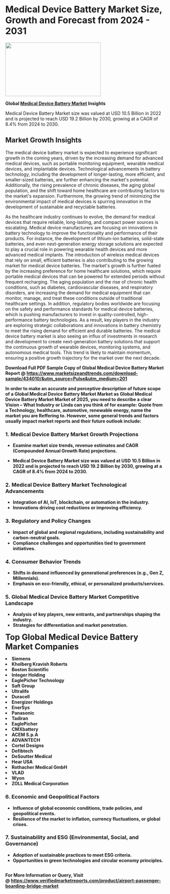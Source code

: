 <H1>Medical Device Battery Market Size, Growth and Forecast from 2024 - 2031</H1><img class="aligncenter size-medium wp-image-584254" src="https://thirdeyenews.in/wp-content/uploads/2024/09/Global-Market-Research-300x168.jpeg" alt="" width="300" height="168" /><p><strong>Global&nbsp;<a href="https://www.marketsizeandtrends.com/download-sample/434010/&amp;utm_source=Pulse&amp;utm_medium=201">Medical Device Battery Market</a> Insights</strong></p><p>Medical Device Battery Market size was valued at USD 10.5 Billion in 2022 and is projected to reach USD 19.2 Billion by 2030, growing at a CAGR of 8.4% from 2024 to 2030.</p><p><h2>Market Growth Insights</h2> <p>The medical device battery market is expected to experience significant growth in the coming years, driven by the increasing demand for advanced medical devices, such as portable monitoring equipment, wearable medical devices, and implantable devices. Technological advancements in battery technology, including the development of longer-lasting, more efficient, and smaller-sized batteries, are further enhancing the market's potential. Additionally, the rising prevalence of chronic diseases, the aging global population, and the shift toward home healthcare are contributing factors to the market's expansion. Furthermore, the growing trend of minimizing the environmental impact of medical devices is spurring innovation in the development of sustainable and recyclable batteries.</p> <p><strong></strong></p> <p>As the healthcare industry continues to evolve, the demand for medical devices that require reliable, long-lasting, and compact power sources is escalating. Medical device manufacturers are focusing on innovations in battery technology to improve the functionality and performance of their products. For instance, the development of lithium-ion batteries, solid-state batteries, and even next-generation energy storage solutions are expected to play a crucial role in powering wearable health devices and more advanced medical implants. The introduction of wireless medical devices that rely on small, efficient batteries is also contributing to the growing market for medical device batteries. The market's growth is further fueled by the increasing preference for home healthcare solutions, which require portable medical devices that can be powered for extended periods without frequent recharging. The aging population and the rise of chronic health conditions, such as diabetes, cardiovascular diseases, and respiratory disorders, are increasing the demand for medical equipment that can monitor, manage, and treat these conditions outside of traditional healthcare settings. In addition, regulatory bodies worldwide are focusing on the safety and performance standards for medical device batteries, which is pushing manufacturers to invest in quality-controlled, high-performance battery technologies. As a result, key players in the industry are exploring strategic collaborations and innovations in battery chemistry to meet the rising demand for efficient and durable batteries. The medical device battery market is also seeing an influx of investments in research and development to create next-generation battery solutions that support the continuous growth of wearable devices, monitoring systems, and autonomous medical tools. This trend is likely to maintain momentum, ensuring a positive growth trajectory for the market over the next decade.</p> <p><strong></p><p><span class=""><strong>Download Full PDF Sample Copy of Global Medical Device Battery Market Report</strong> @ <a href="https://www.marketsizeandtrends.com/download-sample/434010/&amp;utm_source=Pulse&amp;utm_medium=201" target="_blank">https://www.marketsizeandtrends.com/download-sample/434010/&amp;utm_source=Pulse&amp;utm_medium=201</a></span></p><p>In order to make an accurate and perceptive description of future scope of a Global&nbsp;Medical Device Battery Market Market as Global&nbsp;Medical Device Battery Market Market of 2025, you need to describe a clear Vision &ndash; What Industry or Linda can you think of for example: Quote from a Technology, healthcare, automotive, renewable energy, name the market you are Reffering to. However, some general trends and factors usually impact market reports and their future outlook include:</p><h3>1.&nbsp;<strong>Medical Device Battery Market Growth Projections</strong></h3><ul><li>Examine market size trends, revenue estimates and CAGR (Compounded Annual Growth Rate) projections.</li><li><p>Medical Device Battery Market size was valued at USD 10.5 Billion in 2022 and is projected to reach USD 19.2 Billion by 2030, growing at a CAGR of 8.4% from 2024 to 2030.</p></li></ul><h3>2.&nbsp;<strong>Medical Device Battery Market Technological Advancements</strong></h3><ul><li>Integration of AI, IoT, blockchain, or automation in the industry.</li><li>Innovations driving cost reductions or improving efficiency.</li></ul><h3>3.&nbsp;<strong>Regulatory and Policy Changes</strong></h3><ul><li>Impact of global and regional regulations, including sustainability and carbon-neutral goals.</li><li>Compliance challenges and opportunities tied to government initiatives.</li></ul><h3>4.&nbsp;<strong>Consumer Behavior Trends</strong></h3><ul><li>Shifts in demand influenced by generational preferences (e.g., Gen Z, Millennials).</li><li>Emphasis on eco-friendly, ethical, or personalized products/services.</li></ul><h3>5.&nbsp;<strong>Global Medical Device Battery Market Competitive Landscape</strong></h3><ul><li>Analysis of key players, new entrants, and partnerships shaping the industry.</li><li>Strategies for differentiation and market penetration.</li></ul><p data-pm-slice="1 1 []"><span style="color: inherit; font-family: inherit; font-size: 25px;">Top Global Medical Device Battery Market Companies</span></p><div class="" data-test-id=""><p><li>Siemens</li><li> Kholberg Kravish Roberts</li><li> Boston Scientific</li><li> Integer Holding</li><li> EaglePicher Technology</li><li> Saft Group</li><li> Ultralife</li><li> Duracell</li><li> Energizer Holdings</li><li> EnerSys</li><li> Panasonic</li><li> Tadiran</li><li> EaglePicher</li><li> CMXbattery</li><li> ACEM S.p.A</li><li> ADVANTECH</li><li> Cortel Designs</li><li> Defibtech</li><li> DeSoutter Medical</li><li> Hear USA</li><li> Rothacher Medical GmbH</li><li> VLAD</li><li> Wyon</li><li> ZOLL Medical Corporation</li></p></div><h3>6.&nbsp;<strong>Economic and Geopolitical Factors</strong></h3><ul><li>Influence of global economic conditions, trade policies, and geopolitical events.</li><li>Resilience of the market to inflation, currency fluctuations, or global crises.</li></ul><h3>7.&nbsp;<strong>Sustainability and ESG (Environmental, Social, and Governance)</strong></h3><ul><li>Adoption of sustainable practices to meet ESG criteria.</li><li>Opportunities in green technologies and circular economy principles.</li></ul><h2><strong style="font-size: 14px;">For More Information or Query, Visit @&nbsp;</strong><a style="background-color: #ffffff; font-size: 14px;" href="https://www.marketsizeandtrends.com/report/medical-device-battery-market/" target="_blank">https://www.verifiedmarketreports.com/product/airport-passenger-boarding-bridge-market</a></h2>
